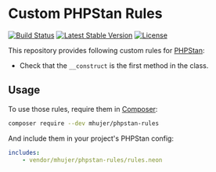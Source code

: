 # Custom PHPStan Rules

[![Build Status](https://travis-ci.org/mhujer/phpstan-rules.svg)](https://travis-ci.org/mhujer/phpstan-rules)
[![Latest Stable Version](https://poser.pugx.org/mhujer/phpstan-rules/v/stable)](https://packagist.org/packages/mhujer/phpstan-rules)
[![License](https://poser.pugx.org/mhujer/phpstan-rules/license)](https://packagist.org/packages/mhujer/phpstan-rules)

This repository provides following custom rules for [PHPStan](https://github.com/phpstan/phpstan):

* Check that the `__construct` is the first method in the class.


## Usage

To use those rules, require them in [Composer](https://getcomposer.org/):

```bash
composer require --dev mhujer/phpstan-rules
```

And include them in your project's PHPStan config:

```yaml
includes:
    - vendor/mhujer/phpstan-rules/rules.neon
```
